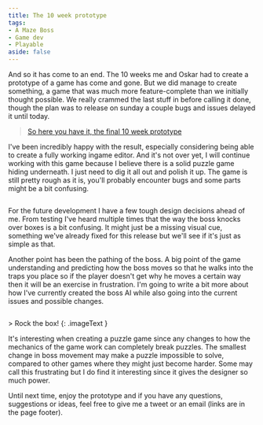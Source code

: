 ```yaml
---
title: The 10 week prototype
tags:
- A Maze Boss
- Game dev
- Playable
aside: false
---
```


And so it has come to an end. The 10 weeks me and Oskar had to create a prototype of a game has come and gone. But we did manage to create something, a game that was much more feature-complete than we initially thought possible. We really crammed the last stuff in before calling it done, though the plan was to release on sunday a couple bugs and issues delayed it until today.

> [So here you have it, the final 10 week prototype](https://dl.dropboxusercontent.com/u/107494599/AMazeBoss/BuildWeb/index.html)

I've been incredibly happy with the result, especially considering being able to create a fully working ingame editor. And it's not over yet, I will continue working with this game because I believe there is a solid puzzle game hiding underneath. I just need to dig it all out and polish it up. The game is still pretty rough as it is, you'll probably encounter bugs and some parts might be a bit confusing.

<p class="gfycontainer"><img class="gfyitem" data-id="NeglectedPhonyEnglishpointer" /></p>

For the future development I have a few tough design decisions ahead of me. From testing I've heard multiple times that the way the boss knocks over boxes is a bit confusing. It might just be a missing visual cue, something we've already fixed for this release but we'll see if it's just as simple as that.

Another point has been the pathing of the boss. A big point of the game understanding and predicting how the boss moves so that he walks into the traps you place so if the player doesn't get why he moves a certain way then it will be an exercise in frustration. I'm going to write a bit more about how I've currently created the boss AI while also going into the current issues and possible changes.

<p class="gfycontainer"><img class="gfyitem" data-id="PracticalSharpEthiopianwolf" /></p>
> Rock the box!
{: .imageText }

It's interesting when creating a puzzle game since any changes to how the mechanics of the game work can completely break puzzles. The smallest change in boss movement may make a puzzle impossible to solve, compared to other games where they might just become harder. Some may call this frustrating but I do find it interesting since it gives the designer so much power.

Until next time, enjoy the prototype and if you have any questions, suggestions or ideas, feel free to give me a tweet or an email (links are in the page footer).